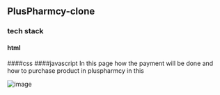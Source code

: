 ## PlusPharmcy-clone
### tech stack
#### html
####css
####javascript
In this page how the payment will be done and how to purchase product in pluspharmcy in this 











![image](https://user-images.githubusercontent.com/77868484/197372904-4a8d38fb-864d-4c1b-9d30-b27b85ff506d.png)

